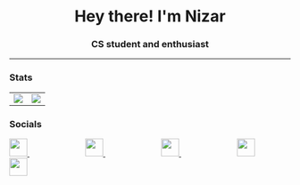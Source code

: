 <h1 align="center">Hey there! I'm Nizar</h1>
<h3 align="center">CS student and enthusiast</h3>
<hr>

### Stats
<table>
  <tr>
    <td valign="center"><img src="https://github-profile-summary-cards.vercel.app/api/cards/profile-details?username=nizaress&theme=dracula"/></td>
    <td valign="center"><img src="https://github-profile-summary-cards.vercel.app/api/cards/repos-per-language?username=nizaress&theme=dracula"/></td>
  </tr>
</table>

### Socials
<p align="left">
  <a href="https://twitter.com/filipinosmaster" target="_blank" rel="noreferrer" style="margin-right: 100px;">
     <img src="https://raw.githubusercontent.com/danielcranney/readme-generator/main/public/icons/socials/twitter.svg" width="32" height="32" />
   </a>
  <a href="https://www.linkedin.com/in/nortes" target="_blank" rel="noreferrer" style="margin-right: 100px;">
     <img src="https://raw.githubusercontent.com/danielcranney/readme-generator/main/public/icons/socials/linkedin.svg" width="32" height="32" />
   </a>
  <a href="https://www.discordapp.com/users/375325602867314689" target="_blank" rel="noreferrer" style="margin-right: 100px;">
     <img src="https://raw.githubusercontent.com/danielcranney/readme-generator/main/public/icons/socials/discord.svg" width="32" height="32" />
   </a>
  <a href="https://www.instagram.com/elmorocojonero" target="_blank" rel="noreferrer" style="margin-right: 100px;">
     <img src="https://raw.githubusercontent.com/danielcranney/readme-generator/main/public/icons/socials/instagram.svg" width="32" height="32" />
   </a>
   <a href="https://www.youtube.com/@filipinossmaster" target="_blank" rel="noreferrer" style="margin-right: 100px;">
     <img src="https://raw.githubusercontent.com/danielcranney/readme-generator/main/public/icons/socials/youtube.svg" width="32" height="32" />
   </a>
 </p>

